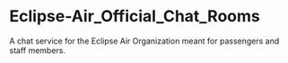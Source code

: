 # Eclipse-Air_Official_Chat_Rooms
A chat service for the Eclipse Air Organization meant for passengers and staff members.
